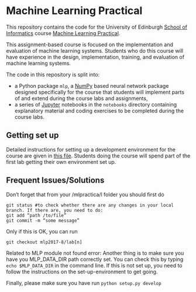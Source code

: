 # Machine Learning Practical

This repository contains the code for the University of Edinburgh [School of Informatics](http://www.inf.ed.ac.uk) course [Machine Learning Practical](http://www.inf.ed.ac.uk/teaching/courses/mlp/).

This assignment-based course is focused on the implementation and evaluation of machine learning systems. Students who do this course will have experience in the design, implementation, training, and evaluation of machine learning systems.

The code in this repository is split into:

  *  a Python package `mlp`, a [NumPy](http://www.numpy.org/) based neural network package designed specifically for the course that students will implement parts of and extend during the course labs and assignments,
  *  a series of [Jupyter](http://jupyter.org/) notebooks in the `notebooks` directory containing explanatory material and coding exercises to be completed during the course labs.

## Getting set up

Detailed instructions for setting up a development environment for the course are given in [this file](notes/environment-set-up.md). Students doing the course will spend part of the first lab getting their own environment set up.

## Frequent Issues/Solutions

Don’t forget that from your /mlpractica/l folder you should first do 
```
git status #to check whether there are any changes in your local branch. If there are, you need to do: 
git add “path /to/file”
git commit -m “some message”
```

Only if this is OK, you can run 
```
git checkout mlp2017-8/lab[n]
```
Related to MLP module not found error:
Another thing is to make sure you have you MLP_DATA_DIR path correctly set. You can check this by typing 
```echo $MLP_DATA_DIR```
in the command line. If this is not set up, you need to follow the instructions on the set-up-environment to get going. 

Finally, please make sure you have run 
```python setup.py develop```
